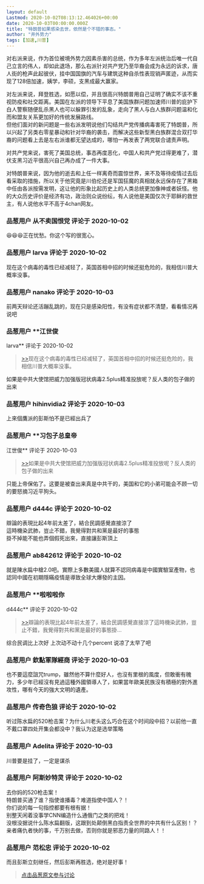 ```yaml
---
layout: default
Lastmod: 2020-10-02T08:13:12.464026+00:00
date: 2020-10-03T00:00:00.000Z
title: "特朗普如果感染去世，依然是个不错的事态。"
author: "井外势力"
tags: [加速,川普]
---
```


对右派来说，作为首位被境外势力因素杀害的总统，作为多年左派统治后唯一代自己立言的伟人，却如此退场，那么右派针对共产党乃至华裔会成为永远的诉求，唐人街的枪声此起彼伏，挂中国国旗的汽车与建筑这种自杀性表现销声匿迹，从而实现了128倍加速，姨学，李硕，支黑成最大赢家。  
  
对左派来说，拜登胜选，如愿以偿，并且很高兴特朗普用自己证明了确实不该不重视防疫和社交距离。美国在左派的领导下平息了美国族群问题加速师川普的庇护下白人警察随便乱杀黑人也可以躲罪引发的乱象，走向了黑人与白人族群问题温和化而和盟友关系更加好的传统发展路线。  
但他们面对的新问题是一些右派发明说他们勾结共产党传播病毒害死了特朗普，所以兴起了另类右零星暴动和针对华裔的袭击，而解决这些新型黑白族群混合双打华裔的问题看上去是左右派谁都无望达成的，哪怕一再发表了两党联合谴责声明。  
  
对共产党来说，害死了美国总统，事态再度恶化，中国人和共产党过得更难了，潜伏支黑习近平很高兴自己再办成了一件大事。  
  
对特朗普来说，因为他的逝去和上任一样离奇而震惊世界，来不及等待疫情过去后看采取的措施，所以关于他究竟是川伯伦还是军国狂魔的真相就永远保存在了黑箱中任由各派按需发明，这让他的形象比起历史上的人类总统更加像神或者妖怪。他的大众历史评价是经济有功，政治则众说纷纭，有人说他是美国仅次于耶稣的救世主，有人说他水平不高于4chan网友。

            
### 品葱用户 **从不卖国恨党** 评论于 2020-10-02
        
😆😆😆正在忧愁。你这个写的很宽心。
        


            
### 品葱用户 **larva** 评论于 2020-10-02
        
现在这个病毒的毒性已经减轻了，英国首相中招的时候还挺危险的，我相信川普大概率没事。
        


            
### 品葱用户 **nanako** 评论于 2020-10-03
        
前两天辩论还活蹦乱跳的，现在只是感染阳性，有没有症状都不清楚，看看情况再说吧
        


            
### 品葱用户 **江世俊 
larva** 评论于 2020-10-02
        
> [\>>]( "/article/item_id-508129#")现在这个病毒的毒性已经减轻了，英国首相中招的时候还挺危险的，我相信川普大概率没事。

  
  
如果是中共大使馆把威力加强版冠状病毒2.5plus精准投放呢？反人类的包子做的出来
        


            
### 品葱用户 **hihinvidia2** 评论于 2020-10-03
        
上來個鷹派的彭斯怕不是已經出兵了
        


            
### 品葱用户 **习包子总皇帝 
江世俊** 评论于 2020-10-03
        
> [\>>]( "/article/item_id-508137#")如果是中共大使馆把威力加强版冠状病毒2.5plus精准投放呢？反人类的包子做的出来

  
  
只能上帝保佑了。这要是被查出来真是中共干的，美国和它的小弟可能会不顾一切的要怒摘习近平狗头。
        


            
### 品葱用户 **d444c** 评论于 2020-10-02
        
辯論的表現比起4年前太差了，結合民調感覺直接涼了  
這時機染武肺，豈止不錯，我覺得對共和黨是最好的事態  
掛不掉能不能也弄個假死出來，直接讓彭斯頂上
        


            
### 品葱用户 **ab842612** 评论于 2020-10-02
        
就是陳水扁中槍2.0吧。實際上多數美國人就算不認同病毒是中國實驗室產物，也認同中國在初期隱瞞疫情是導致全球大爆發的主因。
        


            
### 品葱用户 **啦啦啦你 
d444c** 评论于 2020-10-02
        
> [\>>]( "/article/item_id-508152#")辯論的表現比起4年前太差了，結合民調感覺直接涼了這時機染武肺，豈止不錯，我覺得對共和黨是最好的事態掛...

  
  
综合民调比上次好 上次动不动十几个percent 说凉了太早了吧
        


            
### 品葱用户 **欽點軍隊經商** 评论于 2020-10-03
        
也不要這麼詛咒trump，雖然他不算什麼好人，也沒有里根的風度，但敢衝有魄力，多少年已經沒有見過這種外國領導人了，如果當年歐美民族沒有積極的對外進攻性，哪有今天的強大文明的遺產。
        


            
### 品葱用户 **传奇色狼** 评论于 2020-10-02
        
听过陈水扁的520枪击案？为什么川老头这么巧合在这个时间段中招？以前他一直不戴口罩四处开集会都没中？我认为这是选举策略
        


            
### 品葱用户 **Adelita** 评论于 2020-10-03
        
川普要是挂了，一定是谋杀
        


            
### 品葱用户 **阿斯妙特灵** 评论于 2020-10-02
        
去你妈的520枪击案！  
特朗普买通了谁？指使谁播毒？难道指使中国人？！  
你们说的每一句指控都要有根有据！  
别整天闲着没事学CNN编造什么通俄门之类的把戏！  
没根没据说什么陈水扁翻版，这跟到处颠倒黑白指责全世界的中共有什么区别！？  
亲者痛仇者快的事，千万别去做，否则你就是邪恶力量的同路人！！
        


            
### 品葱用户 **范松忠** 评论于 2020-10-02
        
而且彭斯立刻继任，然后彭斯再胜选，绝对是好事！
        






> [点击品葱原文参与讨论](https://pincong.rocks/article/24656)


